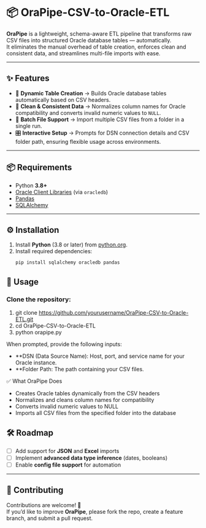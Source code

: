 # 📦 OraPipe-CSV-to-Oracle-ETL  

**OraPipe** is a lightweight, schema-aware ETL pipeline that transforms raw CSV files into structured Oracle database tables — automatically.  
It eliminates the manual overhead of table creation, enforces clean and consistent data, and streamlines multi-file imports with ease.  

---

## ✨ Features  

- 🚀 **Dynamic Table Creation** → Builds Oracle database tables automatically based on CSV headers.  
- 🧹 **Clean & Consistent Data** → Normalizes column names for Oracle compatibility and converts invalid numeric values to `NULL`.  
- 📂 **Batch File Support** → Import multiple CSV files from a folder in a single run.  
- 🎛 **Interactive Setup** → Prompts for DSN connection details and CSV folder path, ensuring flexible usage across environments.  

---

## 📦 Requirements  

- Python **3.8+**  
- [Oracle Client Libraries](https://python-oracledb.readthedocs.io/en/latest/user_guide/installation.html) (via `oracledb`)  
- [Pandas](https://pypi.org/project/pandas/)  
- [SQLAlchemy](https://pypi.org/project/SQLAlchemy/)  

---

## ⚙️ Installation  

1. Install **Python** (3.8 or later) from [python.org](https://www.python.org/downloads/).  
2. Install required dependencies:  
   ```bash
   pip install sqlalchemy oracledb pandas

## 🚀 Usage  

### Clone the repository:  
1. git clone https://github.com/yourusername/OraPipe-CSV-to-Oracle-ETL.git                     
2. cd OraPipe-CSV-to-Oracle-ETL
3. python orapipe.py

When prompted, provide the following inputs:
- **DSN (Data Source Name): Host, port, and service name for your Oracle instance.
- **Folder Path: The path containing your CSV files.


✅ What OraPipe Does

- Creates Oracle tables dynamically from the CSV headers
- Normalizes and cleans column names for compatibility
- Converts invalid numeric values to NULL
- Imports all CSV files from the specified folder into the database

## 🛠 Roadmap  

- [ ] Add support for **JSON** and **Excel** imports  
- [ ] Implement **advanced data type inference** (dates, booleans)  
- [ ] Enable **config file support** for automation  

---

## 🤝 Contributing  

Contributions are welcome! 🎉  
If you’d like to improve **OraPipe**, please fork the repo, create a feature branch, and submit a pull request.  
